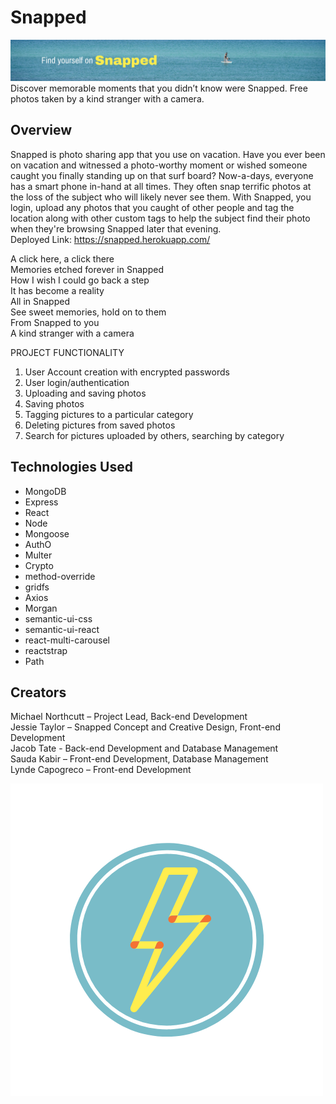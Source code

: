# Snapped
![](client/src/assets/homeImageCrop.png)
Discover memorable moments that you didn’t know were Snapped. Free photos taken by a kind stranger with a camera.
## Overview
Snapped is photo sharing app that you use on vacation. Have you ever been on vacation and witnessed a photo-worthy moment or wished someone caught you finally standing up on that surf board? Now-a-days, everyone has a smart phone in-hand at all times. They often snap terrific photos at the loss of the subject who will likely never see them. With Snapped, you login, upload any photos that you caught of other people and tag the location along with other custom tags to help the subject find their photo when they're browsing Snapped later that evening.<br>
Deployed Link: https://snapped.herokuapp.com/ 

A click here, a click there<br>
Memories etched forever in Snapped<br>
How I wish I could go back a step<br>
It has become a reality<br>
All in Snapped<br>
See sweet memories, hold on to them<br>
From Snapped to you<br>
A kind stranger with a camera


PROJECT FUNCTIONALITY
1. User Account creation with encrypted passwords
2. User login/authentication
3. Uploading and saving photos 
4. Saving photos
5. Tagging pictures to a particular category
6. Deleting pictures from saved photos
7. Search for pictures uploaded by others, searching by category


## Technologies Used
- MongoDB
- Express
- React
- Node
- Mongoose
- AuthO
- Multer
- Crypto
- method-override
- gridfs
- Axios
- Morgan
- semantic-ui-css
- semantic-ui-react
- react-multi-carousel
- reactstrap
- Path

## Creators
  Michael Northcutt – Project Lead, Back-end Development<br>
  Jessie Taylor – Snapped Concept and Creative Design, Front-end Development<br>
  Jacob Tate -  Back-end Development and Database Management<br>
  Sauda Kabir – Front-end Development, Database Management<br>
  Lynde Capogreco – Front-end Development


![](client/public/assets/Snapped_Logo.png)
